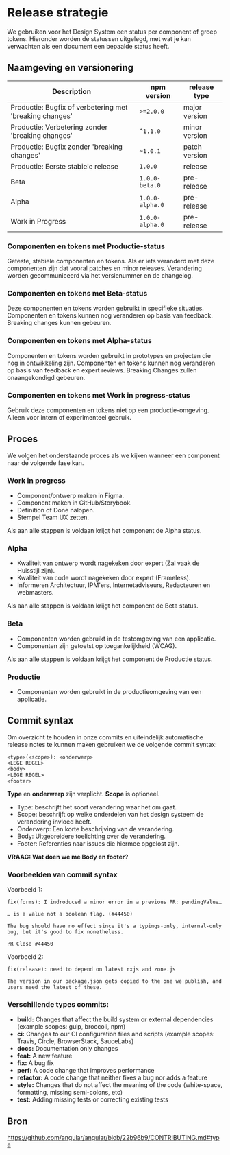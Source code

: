 <!-- @license CC0-1.0 -->

# Release strategie

We gebruiken voor het Design System een status per component of groep tokens. Hieronder worden de statussen uitgelegd, met wat je kan verwachten als een document een bepaalde status heeft.

## Naamgeving en versionering

| Description                                             | npm version     | release type  |
| ------------------------------------------------------- | --------------- | ------------- |
| Productie: Bugfix of verbetering met 'breaking changes' | `>=2.0.0`       | major version |
| Productie: Verbetering zonder 'breaking changes'        | `^1.1.0`        | minor version |
| Productie: Bugfix zonder 'breaking changes'             | `~1.0.1`        | patch version |
| Productie: Eerste stabiele release                      | `1.0.0`         | release       |
| Beta                                                    | `1.0.0-beta.0`  | pre-release   |
| Alpha                                                   | `1.0.0-alpha.0` | pre-release   |
| Work in Progress                                        | `1.0.0-alpha.0` | pre-release   |

### Componenten en tokens met Productie-status

Geteste, stabiele componenten en tokens. Als er iets veranderd met deze componenten zijn dat vooral patches en minor releases. Verandering worden gecommuniceerd via het versienummer en de changelog.

### Componenten en tokens met Beta-status

Deze componenten en tokens worden gebruikt in specifieke situaties. Componenten en tokens kunnen nog veranderen op basis van feedback. Breaking changes kunnen gebeuren.

### Componenten en tokens met Alpha-status

Componenten en tokens worden gebruikt in prototypes en projecten die nog in ontwikkeling zijn. Componenten en tokens kunnen nog veranderen op basis van feedback en expert reviews. Breaking Changes zullen onaangekondigd gebeuren.

### Componenten en tokens met Work in progress-status

Gebruik deze componenten en tokens niet op een productie-omgeving. Alleen voor intern of experimenteel gebruik.

## Proces

We volgen het onderstaande proces als we kijken wanneer een component naar de volgende fase kan.

### Work in progress

- Component/ontwerp maken in Figma.
- Component maken in GitHub/Storybook.
- Definition of Done nalopen.
- Stempel Team UX zetten.

Als aan alle stappen is voldaan krijgt het component de Alpha status.

### Alpha

- Kwaliteit van ontwerp wordt nagekeken door expert (Zal vaak de Huisstijl zijn).
- Kwaliteit van code wordt nagekeken door expert (Frameless).
- Informeren Architectuur, IPM'ers, Internetadviseurs, Redacteuren en webmasters.

Als aan alle stappen is voldaan krijgt het component de Beta status.

### Beta

- Componenten worden gebruikt in de testomgeving van een applicatie.
- Componenten zijn getoetst op toegankelijkheid (WCAG).

Als aan alle stappen is voldaan krijgt het component de Productie status.

### Productie

- Componenten worden gebruikt in de productieomgeving van een applicatie.

## Commit syntax

Om overzicht te houden in onze commits en uiteindelijk automatische release notes te kunnen maken gebruiken we de volgende commit syntax:

```
<type>(<scope>): <onderwerp>
<LEGE REGEL>
<body>
<LEGE REGEL>
<footer>
```

**Type** en **onderwerp** zijn verplicht. **Scope** is optioneel.

- Type: beschrijft het soort verandering waar het om gaat.
- Scope: beschrijft op welke onderdelen van het design systeem de verandering invloed heeft.
- Onderwerp: Een korte beschrijving van de verandering.
- Body: Uitgebreidere toelichting over de verandering.
- Footer: Referenties naar issues die hiermee opgelost zijn.

**VRAAG: Wat doen we me Body en footer?**

### Voorbeelden van commit syntax

Voorbeeld 1:

```
fix(forms): I indroduced a minor error in a previous PR: pendingValue…

… is a value not a boolean flag. (#44450)

The bug should have no effect since it's a typings-only, internal-only bug, but it's good to fix nonetheless.

PR Close #44450
```

Voorbeeld 2:

```
fix(release): need to depend on latest rxjs and zone.js

The version in our package.json gets copied to the one we publish, and users need the latest of these.
```

### Verschillende types commits:

- **build:** Changes that affect the build system or external dependencies (example scopes: gulp, broccoli, npm)
- **ci:** Changes to our CI configuration files and scripts (example scopes: Travis, Circle, BrowserStack, SauceLabs)
- **docs:** Documentation only changes
- **feat:** A new feature
- **fix:** A bug fix
- **perf:** A code change that improves performance
- **refactor:** A code change that neither fixes a bug nor adds a feature
- **style:** Changes that do not affect the meaning of the code (white-space, formatting, missing semi-colons, etc)
- **test:** Adding missing tests or correcting existing tests

## Bron

https://github.com/angular/angular/blob/22b96b9/CONTRIBUTING.md#type

```

```
